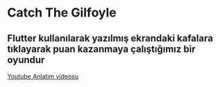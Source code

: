 # Catch The Gilfoyle


## Flutter kullanılarak yazılmış ekrandaki kafalara tıklayarak puan kazanmaya çalıştığımız bir oyundur

[Youtube Anlatım videosu](https://www.youtube.com/watch?v=AwJ7xLDx6dY&t=414s "Youtube Anlatım videosu")
